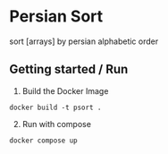 # Persian Sort
sort [arrays] by persian alphabetic order

## Getting started / Run
1. Build the Docker Image
```shell
docker build -t psort .
```
2. Run with compose
```shell
docker compose up
```
